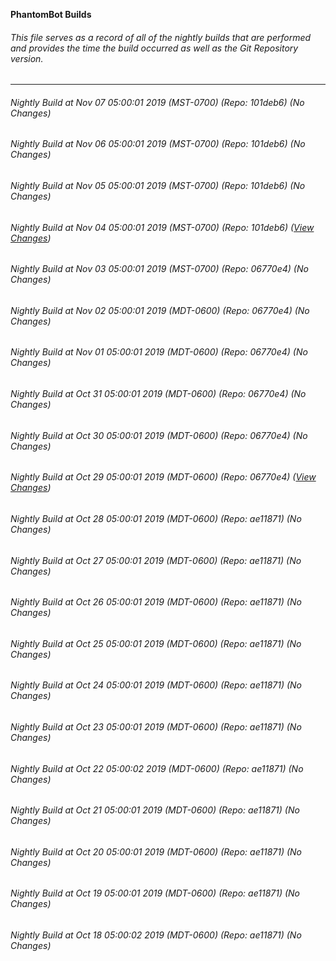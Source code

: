 **PhantomBot Builds**

###### This file serves as a record of all of the nightly builds that are performed and provides the time the build occurred as well as the Git Repository version.
-------------------------------------------------------------------------------------------------------------
###### Nightly Build at Nov 07 05:00:01 2019 (MST-0700) (Repo: 101deb6) (No Changes)
###### Nightly Build at Nov 06 05:00:01 2019 (MST-0700) (Repo: 101deb6) (No Changes)
###### Nightly Build at Nov 05 05:00:01 2019 (MST-0700) (Repo: 101deb6) (No Changes)
###### Nightly Build at Nov 04 05:00:01 2019 (MST-0700) (Repo: 101deb6) ([View Changes](https://github.com/PhantomBot/PhantomBot/compare/06770e4...101deb6))
###### Nightly Build at Nov 03 05:00:01 2019 (MST-0700) (Repo: 06770e4) (No Changes)
###### Nightly Build at Nov 02 05:00:01 2019 (MDT-0600) (Repo: 06770e4) (No Changes)
###### Nightly Build at Nov 01 05:00:01 2019 (MDT-0600) (Repo: 06770e4) (No Changes)
###### Nightly Build at Oct 31 05:00:01 2019 (MDT-0600) (Repo: 06770e4) (No Changes)
###### Nightly Build at Oct 30 05:00:01 2019 (MDT-0600) (Repo: 06770e4) (No Changes)
###### Nightly Build at Oct 29 05:00:01 2019 (MDT-0600) (Repo: 06770e4) ([View Changes](https://github.com/PhantomBot/PhantomBot/compare/ae11871...06770e4))
###### Nightly Build at Oct 28 05:00:01 2019 (MDT-0600) (Repo: ae11871) (No Changes)
###### Nightly Build at Oct 27 05:00:01 2019 (MDT-0600) (Repo: ae11871) (No Changes)
###### Nightly Build at Oct 26 05:00:01 2019 (MDT-0600) (Repo: ae11871) (No Changes)
###### Nightly Build at Oct 25 05:00:01 2019 (MDT-0600) (Repo: ae11871) (No Changes)
###### Nightly Build at Oct 24 05:00:01 2019 (MDT-0600) (Repo: ae11871) (No Changes)
###### Nightly Build at Oct 23 05:00:01 2019 (MDT-0600) (Repo: ae11871) (No Changes)
###### Nightly Build at Oct 22 05:00:02 2019 (MDT-0600) (Repo: ae11871) (No Changes)
###### Nightly Build at Oct 21 05:00:01 2019 (MDT-0600) (Repo: ae11871) (No Changes)
###### Nightly Build at Oct 20 05:00:01 2019 (MDT-0600) (Repo: ae11871) (No Changes)
###### Nightly Build at Oct 19 05:00:01 2019 (MDT-0600) (Repo: ae11871) (No Changes)
###### Nightly Build at Oct 18 05:00:02 2019 (MDT-0600) (Repo: ae11871) (No Changes)
